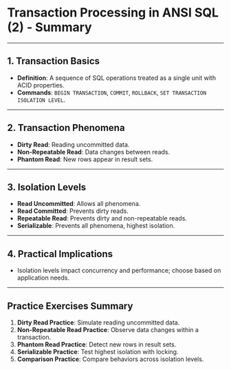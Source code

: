 # Transaction Processing in ANSI SQL (2) - Summary

---

## 1. Transaction Basics
- **Definition**: A sequence of SQL operations treated as a single unit with ACID properties.
- **Commands**: `BEGIN TRANSACTION`, `COMMIT`, `ROLLBACK`, `SET TRANSACTION ISOLATION LEVEL`.

---

## 2. Transaction Phenomena
- **Dirty Read**: Reading uncommitted data.
- **Non-Repeatable Read**: Data changes between reads.
- **Phantom Read**: New rows appear in result sets.

---

## 3. Isolation Levels
- **Read Uncommitted**: Allows all phenomena.
- **Read Committed**: Prevents dirty reads.
- **Repeatable Read**: Prevents dirty and non-repeatable reads.
- **Serializable**: Prevents all phenomena, highest isolation.

---

## 4. Practical Implications
- Isolation levels impact concurrency and performance; choose based on application needs.

---

## Practice Exercises Summary
1. **Dirty Read Practice**: Simulate reading uncommitted data.
2. **Non-Repeatable Read Practice**: Observe data changes within a transaction.
3. **Phantom Read Practice**: Detect new rows in result sets.
4. **Serializable Practice**: Test highest isolation with locking.
5. **Comparison Practice**: Compare behaviors across isolation levels.